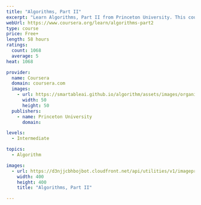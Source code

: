 ```yaml
---
title: "Algorithms, Part II"
excerpt: "Learn Algorithms, Part II from Princeton University. This course covers the essential information that every serious programmer needs to know about algorithms and data structures, with emphasis on applications and scientific performance analysis ..."
webUrl: https://www.coursera.org/learn/algorithms-part2
type: course
price: Free+
length: 58 hours
ratings:
  count: 1068
  average: 5
heat: 1068

provider:
  name: Coursera
  domain: coursera.com
  images:
    - url: https://smartableai.github.io/algorithm/assets/images/organizations/coursera.com-50x50.jpg
      width: 50
      height: 50
  publishers:
    - name: Princeton University
      domain: 

levels:
  - Intermediate

topics:
  - Algorithm

images:
  - url: https://d3njjcbhbojbot.cloudfront.net/api/utilities/v1/imageproxy/https://s3.amazonaws.com/coursera-course-photos/34/b0ca105cfe11e8970eeb2a232d4fdc/algs4partI-logo.png?auto=format%2Ccompress&dpr=1&w=400&h=400&fit=fill&bg=FFF
    width: 400
    height: 400
    title: "Algorithms, Part II"

---
```


